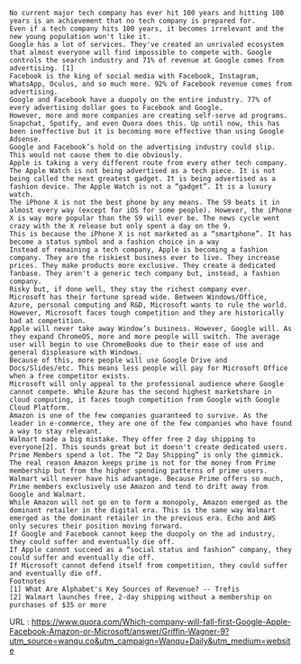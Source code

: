     
    No current major tech company has ever hit 100 years and hitting 100 years is an achievement that no tech company is prepared for.  
    Even if a tech company hits 100 years, it becomes irrelevant and the new young population won't like it.  
    Google has a lot of services. They've created an unrivaled ecosystem that almost everyone will find impossible to compete with. Google controls the search industry and 71% of revenue at Google comes from advertising. [1]  
    Facebook is the king of social media with Facebook, Instagram, WhatsApp, Oculus, and so much more. 92% of Facebook revenue comes from advertising.  
    Google and Facebook have a duopoly on the entire industry. 77% of every advertising dollar goes to Facebook and Google.  
    However, more and more companies are creating self-serve ad programs. Snapchat, Spotify, and even Quora does this. Up until now, this has been ineffective but it is becoming more effective than using Google Adsense.  
    Google and Facebook’s hold on the advertising industry could slip. This would not cause them to die obviously.  
    Apple is taking a very different route from every other tech company.  
    The Apple Watch is not being advertised as a tech piece. It is not being called the next greatest gadget. It is being advertised as a fashion device. The Apple Watch is not a “gadget”. It is a luxury watch.  
    The iPhone X is not the best phone by any means. The S9 beats it in almost every way (except for iOS for some people). However, the iPhone X is way more popular than the S9 will ever be. The news cycle went crazy with the X release but only spent a day on the 9.  
    This is because the iPhone X is not marketed as a “smartphone”. It has become a status symbol and a fashion choice in a way  
    Instead of remaining a tech company, Apple is becoming a fashion company. They are the riskiest business ever to live. They increase prices. They make products more exclusive. They create a dedicated fanbase. They aren't a generic tech company but, instead, a fashion company.  
    Risky but, if done well, they stay the richest company ever.  
    Microsoft has their fortune spread wide. Between Windows/Office, Azure, personal computing and R&D, Microsoft wants to rule the world.  
    However, Microsoft faces tough competition and they are historically bad at competition.  
    Apple will never take away Window’s business. However, Google will. As they expand ChromeOS, more and more people will switch. The average user will begin to use ChromeBooks due to their ease of use and general displeasure with Windows.  
    Because of this, more people will use Google Drive and Docs/Slides/etc. This means less people will pay for Microsoft Office when a free competitor exists.  
    Microsoft will only appeal to the professional audience where Google cannot compete. While Azure has the second highest marketshare in cloud computing, it faces tough competition from Google with Google Cloud Platform.  
    Amazon is one of the few companies guaranteed to survive. As the leader in e-commerce, they are one of the few companies who have found a way to stay relevant.  
    Walmart made a big mistake. They offer free 2 day shipping to everyone[2]. This sounds great but it doesn't create dedicated users.  
    Prime Members spend a lot. The “2 Day Shipping” is only the gimmick. The real reason Amazon keeps prime is not for the money from Prime membership but from the higher spending patterns of prime users.  
    Walmart will never have his advantage. Because Prime offers so much, Prime members exclusively use Amazon and tend to drift away from Google and Walmart.  
    While Amazon will not go on to form a monopoly, Amazon emerged as the dominant retailer in the digital era. This is the same way Walmart emerged as the dominant retailer in the previous era. Echo and AWS only secures their position moving forward.  
    If Google and Facebook cannot keep the duopoly on the ad industry, they could suffer and eventually die off.  
    If Apple cannot succeed as a “social status and fashion” company, they could suffer and eventually die off.  
    If Microsoft cannot defend itself from competition, they could suffer and eventually die off.  
    Footnotes  
    [1] What Are Alphabet's Key Sources of Revenue? -- Trefis  
    [2] Walmart launches free, 2-day shipping without a membership on purchases of $35 or more  
    
  URL : https://www.quora.com/Which-company-will-fall-first-Google-Apple-Facebook-Amazon-or-Microsoft/answer/Griffin-Wagner-9?utm_source=wanqu.co&utm_campaign=Wanqu+Daily&utm_medium=website